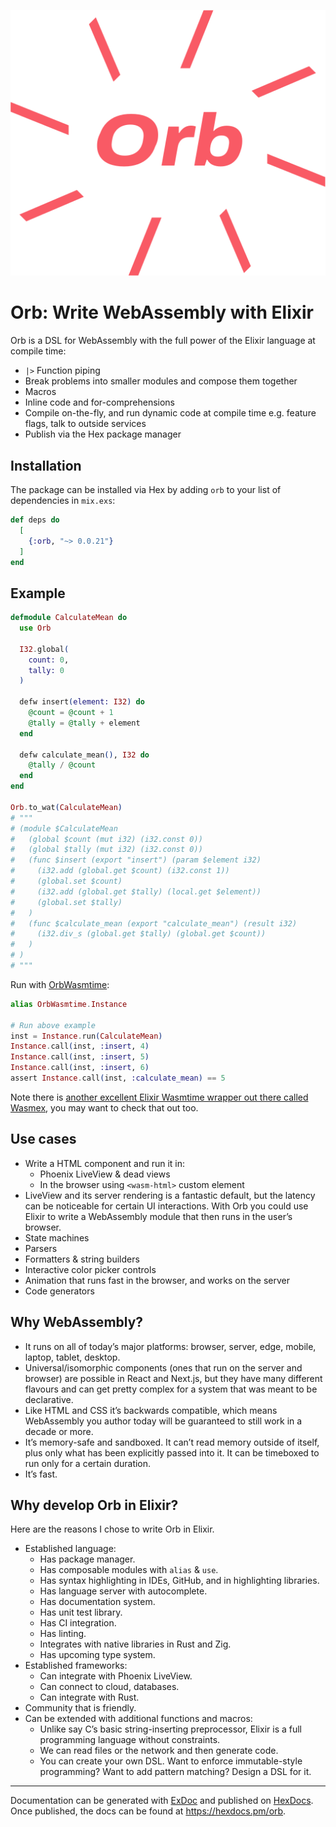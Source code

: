![Orb logo](orb-logo-orange.svg)

# Orb: Write WebAssembly with Elixir

Orb is a DSL for WebAssembly with the full power of the Elixir language at compile time:

- `|>` Function piping
- Break problems into smaller modules and compose them together
- Macros
- Inline code and for-comprehensions
- Compile on-the-fly, and run dynamic code at compile time e.g. feature flags, talk to outside services
- Publish via the Hex package manager

## Installation

The package can be installed via Hex by adding `orb` to your list of dependencies in `mix.exs`:

```elixir
def deps do
  [
    {:orb, "~> 0.0.21"}
  ]
end
```

## Example

```elixir
defmodule CalculateMean do
  use Orb

  I32.global(
    count: 0,
    tally: 0
  )

  defw insert(element: I32) do
    @count = @count + 1
    @tally = @tally + element
  end

  defw calculate_mean(), I32 do
    @tally / @count
  end
end

Orb.to_wat(CalculateMean)
# """
# (module $CalculateMean
#   (global $count (mut i32) (i32.const 0))
#   (global $tally (mut i32) (i32.const 0))
#   (func $insert (export "insert") (param $element i32)
#     (i32.add (global.get $count) (i32.const 1))
#     (global.set $count)
#     (i32.add (global.get $tally) (local.get $element))
#     (global.set $tally)
#   )
#   (func $calculate_mean (export "calculate_mean") (result i32)
#     (i32.div_s (global.get $tally) (global.get $count))
#   )
# )
# """
```

Run with [OrbWasmtime](https://github.com/RoyalIcing/OrbWasmtime):

```elixir
alias OrbWasmtime.Instance

# Run above example
inst = Instance.run(CalculateMean)
Instance.call(inst, :insert, 4)
Instance.call(inst, :insert, 5)
Instance.call(inst, :insert, 6)
assert Instance.call(inst, :calculate_mean) == 5
```

Note there is [another excellent Elixir Wasmtime wrapper out there called Wasmex](https://github.com/tessi/wasmex), you may want to check that out too.

## Use cases

- Write a HTML component and run it in:
    - Phoenix LiveView & dead views
    - In the browser using `<wasm-html>` custom element
- LiveView and its server rendering is a fantastic default, but the latency can be noticeable for certain UI interactions. With Orb you could use Elixir to write a WebAssembly module that then runs in the user’s browser.
- State machines
- Parsers
- Formatters & string builders
- Interactive color picker controls
- Animation that runs fast in the browser, and works on the server
- Code generators

## Why WebAssembly?

- It runs on all of today’s major platforms: browser, server, edge, mobile, laptop, tablet, desktop.
- Universal/isomorphic components (ones that run on the server and browser) are possible in React and Next.js, but they have many different flavours and can get pretty complex for a system that was meant to be declarative.
- Like HTML and CSS it’s backwards compatible, which means WebAssembly you author today will be guaranteed to still work in a decade or more.
- It’s memory-safe and sandboxed. It can’t read memory outside of itself, plus only what has been explicitly passed into it. It can be timeboxed to run only for a certain duration.
- It’s fast.

## Why develop Orb in Elixir?

Here are the reasons I chose to write Orb in Elixir.

- Established language:
    - Has package manager.
    - Has composable modules with `alias` & `use`.
    - Has syntax highlighting in IDEs, GitHub, and in highlighting libraries.
    - Has language server with autocomplete.
    - Has documentation system.
    - Has unit test library.
    - Has CI integration.
    - Has linting.
    - Integrates with native libraries in Rust and Zig.
    - Has upcoming type system.
- Established frameworks:
    - Can integrate with Phoenix LiveView.
    - Can connect to cloud, databases.
    - Can integrate with Rust.
- Community that is friendly.
- Can be extended with additional functions and macros:
  - Unlike say C’s basic string-inserting preprocessor, Elixir is a full programming language without constraints.
  - We can read files or the network and then generate code.
  - You can create your own DSL. Want to enforce immutable-style programming? Want to add pattern matching? Design a DSL for it.

----

Documentation can be generated with [ExDoc](https://github.com/elixir-lang/ex_doc)
and published on [HexDocs](https://hexdocs.pm). Once published, the docs can
be found at <https://hexdocs.pm/orb>.
